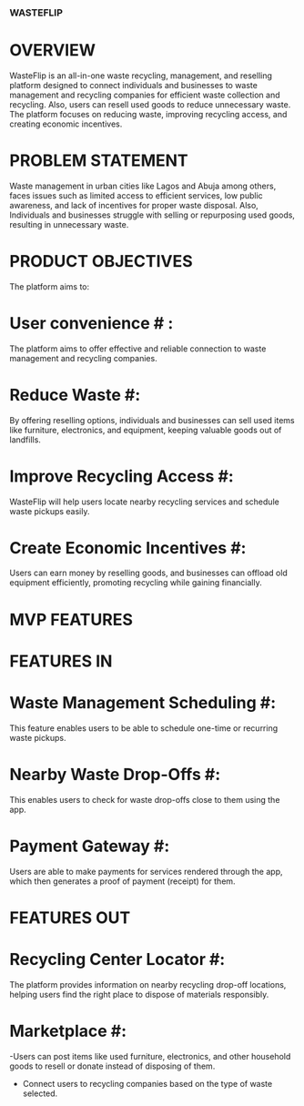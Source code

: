 ### WASTEFLIP ###

# OVERVIEW #

WasteFlip is an all-in-one waste recycling, management, and reselling platform designed to connect individuals and businesses to waste management and recycling companies for efficient waste collection and recycling. Also, users can resell used goods to reduce unnecessary waste. The platform focuses on reducing waste, improving recycling access, and creating economic incentives.

# PROBLEM STATEMENT #

Waste management in urban cities like Lagos and Abuja among others, faces issues such as limited access to efficient services, low public awareness, and lack of incentives for proper waste disposal. Also, Individuals and businesses struggle with selling or repurposing used goods, resulting in unnecessary waste.

# PRODUCT OBJECTIVES #

The platform aims to:

# User convenience # : 

The platform aims to offer effective and reliable connection to waste management and recycling companies.

# Reduce Waste #: 

By offering reselling options, individuals and businesses can sell used items like furniture, electronics, and equipment, keeping valuable goods out of landfills.

# Improve Recycling Access #: 

WasteFlip will help users locate nearby recycling services and schedule waste pickups easily.

# Create Economic Incentives #: 

Users can earn money by reselling goods, and businesses can offload old equipment efficiently, promoting recycling while gaining financially. 


# MVP FEATURES #

# FEATURES IN #

# Waste Management Scheduling #: 

This feature enables users to be able to schedule one-time or recurring waste pickups. 

# Nearby Waste Drop-Offs #: 

This enables users to check for waste drop-offs close to them using the app.

# Payment Gateway #: 

Users are able to make payments for services rendered through the app, which then generates a proof of payment (receipt) for them.


# FEATURES OUT #

# Recycling Center Locator #: 

The platform provides information on nearby recycling drop-off locations, helping users find the right place to dispose of materials responsibly.

# Marketplace #: 

-Users can post items like used furniture, electronics, and other household goods to resell or donate instead of disposing of them. 

- Connect users to recycling companies based on the type of waste selected.    

